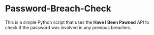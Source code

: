 # Password-Breach-Check

This is a simple Python script that uses the **Have I Been Pawned** API to check if the password was involved in any previous breaches.

